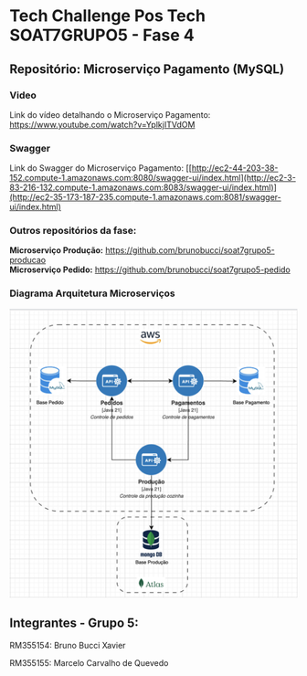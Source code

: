 # Tech Challenge Pos Tech SOAT7GRUPO5 - Fase 4

## Repositório: Microserviço Pagamento (MySQL)

### Video

Link do vídeo detalhando o Microserviço Pagamento: https://www.youtube.com/watch?v=YplkjITVdOM

### Swagger
Link do Swagger do Microserviço Pagamento: [[http://ec2-44-203-38-152.compute-1.amazonaws.com:8080/swagger-ui/index.html](http://ec2-3-83-216-132.compute-1.amazonaws.com:8083/swagger-ui/index.html)](http://ec2-35-173-187-235.compute-1.amazonaws.com:8081/swagger-ui/index.html)


### Outros repositórios da fase:
<b>Microserviço Produção:</b> https://github.com/brunobucci/soat7grupo5-producao<br>
<b>Microserviço Pedido:</b> https://github.com/brunobucci/soat7grupo5-pedido<br>


### Diagrama Arquitetura Microserviços
![Diagrama Microserviços](https://github.com/brunobucci/soat7grupo5-app/blob/6eabe52ca5186a3b11219893b0fb98ab81517bd9/documentacao/arquitetura.png)


## Integrantes - Grupo 5:

RM355154: Bruno Bucci Xavier

RM355155: Marcelo Carvalho de Quevedo

